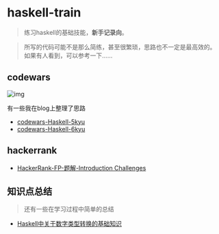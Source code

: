 # haskell-train

> 练习haskell的基础技能，**新手记录向**。

> 所写的代码可能不是那么简练，甚至很繁琐，思路也不一定是最高效的。
如果有人看到，可以参考一下……

## codewars
![img](https://www.codewars.com/users/fcnaud/badges/large)

有一些我在blog上整理了思路

* [codewars-Haskell-5kyu](http://duanchifei.com/?p=217)
* [codewars-Haskell-6kyu](http://duanchifei.com/?p=245)


## hackerrank

* [HackerRank-FP-题解-Introduction Challenges](http://duanchifei.com/?p=183)


## 知识点总结
> 还有一些在学习过程中简单的总结

* [Haskell中关于数字类型转换的基础知识](http://duanchifei.com/?p=215)
